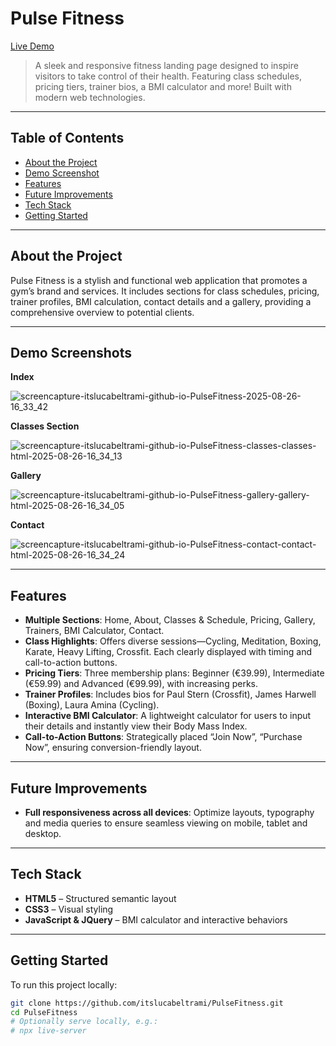 # Pulse Fitness

[Live Demo](https://itslucabeltrami.github.io/PulseFitness/)

> A sleek and responsive fitness landing page designed to inspire visitors to take control of their health. Featuring class schedules, pricing tiers, trainer bios, a BMI calculator and more! Built with modern web technologies.

---

##  Table of Contents

- [About the Project](#about-the-project)  
- [Demo Screenshot](#demo-screenshots)  
- [Features](#features)
- [Future Improvements](#future-improvements)
- [Tech Stack](#tech-stack)  
- [Getting Started](#getting-started)  

---

## About the Project

Pulse Fitness is a stylish and functional web application that promotes a gym’s brand and services. It includes sections for class schedules, pricing, trainer profiles, BMI calculation, contact details and a gallery, providing a comprehensive overview to potential clients.

---

## Demo Screenshots

**Index**

![screencapture-itslucabeltrami-github-io-PulseFitness-2025-08-26-16_33_42](https://github.com/user-attachments/assets/f5dc6972-f84d-4e98-ad47-b8d2b3b84b2f)

**Classes Section**

![screencapture-itslucabeltrami-github-io-PulseFitness-classes-classes-html-2025-08-26-16_34_13](https://github.com/user-attachments/assets/e622b445-55a3-4da5-9088-27d279d2545f)

**Gallery**

![screencapture-itslucabeltrami-github-io-PulseFitness-gallery-gallery-html-2025-08-26-16_34_05](https://github.com/user-attachments/assets/c977c41e-9078-4461-82cc-24d64335f4a8)

**Contact**

![screencapture-itslucabeltrami-github-io-PulseFitness-contact-contact-html-2025-08-26-16_34_24](https://github.com/user-attachments/assets/6951ca33-25ab-4e51-877a-f317430e9882)

---

## Features

- **Multiple Sections**: Home, About, Classes & Schedule, Pricing, Gallery, Trainers, BMI Calculator, Contact.
- **Class Highlights**: Offers diverse sessions—Cycling, Meditation, Boxing, Karate, Heavy Lifting, Crossfit. Each clearly displayed with timing and call-to-action buttons.
- **Pricing Tiers**: Three membership plans: Beginner (€39.99), Intermediate (€59.99) and Advanced (€99.99), with increasing perks. 
- **Trainer Profiles**: Includes bios for Paul Stern (Crossfit), James Harwell (Boxing), Laura Amina (Cycling). 
- **Interactive BMI Calculator**: A lightweight calculator for users to input their details and instantly view their Body Mass Index.
- **Call-to-Action Buttons**: Strategically placed “Join Now”, “Purchase Now”, ensuring conversion-friendly layout. 

---

## Future Improvements

- **Full responsiveness across all devices**: Optimize layouts, typography and media queries to ensure seamless viewing on mobile, tablet and desktop.

---

## Tech Stack

- **HTML5** – Structured semantic layout  
- **CSS3** – Visual styling
- **JavaScript & JQuery** – BMI calculator and interactive behaviors  

---

## Getting Started

To run this project locally:

```bash
git clone https://github.com/itslucabeltrami/PulseFitness.git
cd PulseFitness
# Optionally serve locally, e.g.:
# npx live-server
